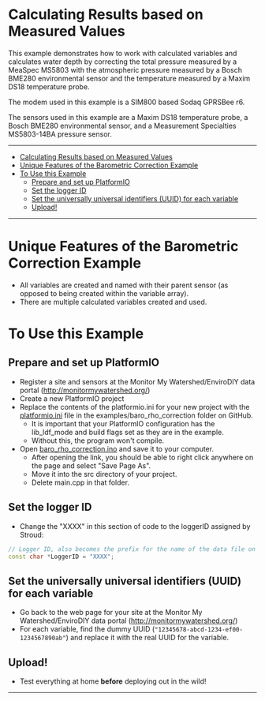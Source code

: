 # Calculating Results based on Measured Values <!-- {#example_baro_rho} -->

This example demonstrates how to work with calculated variables and calculates water depth by correcting the total pressure measured by a MeaSpec MS5803 with the atmospheric pressure measured by a Bosch BME280 environmental sensor and the temperature measured by a Maxim DS18 temperature probe.

The modem used in this example is a SIM800 based Sodaq GPRSBee r6.

The sensors used in this example are a Maxim DS18 temperature probe, a Bosch BME280 environmental sensor, and a Measurement Specialties MS5803-14BA pressure sensor.

_______

[//]: # ( @tableofcontents )

[//]: # ( @m_footernavigation )

[//]: # ( Start GitHub Only )
- [Calculating Results based on Measured Values](#calculating-results-based-on-measured-values)
- [Unique Features of the Barometric Correction Example](#unique-features-of-the-barometric-correction-example)
- [To Use this Example](#to-use-this-example)
  - [Prepare and set up PlatformIO](#prepare-and-set-up-platformio)
  - [Set the logger ID](#set-the-logger-id)
  - [Set the universally universal identifiers (UUID) for each variable](#set-the-universally-universal-identifiers-uuid-for-each-variable)
  - [Upload!](#upload)

[//]: # ( End GitHub Only )

_______

# Unique Features of the Barometric Correction Example <!-- {#example_baro_rho_unique} -->
- All variables are created and named with their parent sensor (as opposed to being created within the variable array).
- There are multiple calculated variables created and used.

# To Use this Example <!-- {#example_baro_rho_using} -->

## Prepare and set up PlatformIO <!-- {#example_baro_rho_pio} -->
- Register a site and sensors at the Monitor My Watershed/EnviroDIY data portal (http://monitormywatershed.org/)
- Create a new PlatformIO project
- Replace the contents of the platformio.ini for your new project with the [platformio.ini](https://raw.githubusercontent.com/EnviroDIY/ModularSensors/master/examples/baro_rho_correction/platformio.ini) file in the examples/baro_rho_correction folder on GitHub.
    - It is important that your PlatformIO configuration has the lib_ldf_mode and build flags set as they are in the example.
    - Without this, the program won't compile.
- Open [baro_rho_correction.ino](https://raw.githubusercontent.com/EnviroDIY/ModularSensors/master/examples/baro_rho_correction/baro_rho_correction.ino) and save it to your computer.
    - After opening the link, you should be able to right click anywhere on the page and select "Save Page As".
    - Move it into the src directory of your project.
    - Delete main.cpp in that folder.

## Set the logger ID <!-- {#example_baro_rho_logger_id} -->
- Change the "XXXX" in this section of code to the loggerID assigned by Stroud:

```cpp
// Logger ID, also becomes the prefix for the name of the data file on SD card
const char *LoggerID = "XXXX";
```

## Set the universally universal identifiers (UUID) for each variable <!-- {#example_baro_rho_uuids} -->
- Go back to the web page for your site at the Monitor My Watershed/EnviroDIY data portal (http://monitormywatershed.org/)
- For each variable, find the dummy UUID (`"12345678-abcd-1234-ef00-1234567890ab"`) and replace it with the real UUID for the variable.

## Upload! <!-- {#example_baro_rho_upload} -->
- Test everything at home **before** deploying out in the wild!

_______

[//]: # ( @section example_baro_rho_pio_config PlatformIO Configuration )

[//]: # ( @include{lineno} baro_rho_correction/platformio.ini )

[//]: # ( @section example_baro_rho_code The Complete Code )

[//]: # ( @include{lineno} baro_rho_correction/baro_rho_correction.ino )
